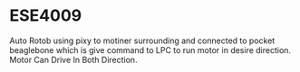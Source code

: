 # ESE4009 

Auto Rotob using pixy to motiner surrounding and connected to pocket beaglebone which is give command to LPC to run motor in desire direction.
Motor Can Drive In Both Direction.
